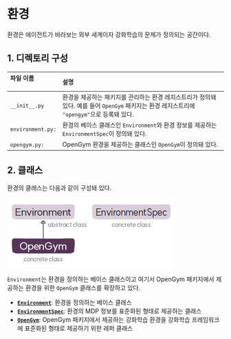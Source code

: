 # 환경
환경은 에이전트가 바라보는 외부 세계이자 강화학습의 문제가 정의되는 공간이다.

## 1. 디렉토리 구성
| 파일 이름                  | 설명                                                                                        |
|:-----------------------|:------------------------------------------------------------------------------------------|
| `__init__.py`	          | 환경을 제공하는 패키지를 관리하는 환경 레지스트리가 정의돼 있다. 예를 들어 `OpenGym` 패키지는 환경 레지스트리에 `"opengym"`으로 등록돼 있다. | 
| `environment.py:`  | 환경의 베이스 클래스인 `Environment`와 환경 정보를 제공하는 `EnvironmentSpec`이 정의돼 있다.                        | 
| `opengym.py:`  | OpenGym 환경을 제공하는 클래스인 `OpenGym`이 정의돼 있다.                   | 

##  2. 클래스
환경의 클래스는 다음과 같이 구성돼 있다.

![환경 클래스의 구성도](img/class_diagram.png)

`Environment`는 환경을 정의하는 베이스 클래스이고 여기서 OpenGym 패키지에서 제공하는 환경을 위한 `OpenGym` 클래스를 확장하고 있다.
* **[`Environment`](Environment.md)**: 환경을 정의하는 베이스 클래스
* **[`EnvironmentSpec`](EnvironmentSpec.md)**: 환경의 MDP 정보를 표준화된 형태로 제공하는 클래스
* **[`OpenGym`](OpenGym.md)**: OpenGym 패키지에서 제공하는 강화학습 환경을 강화학습 프레임워크에 표준화된 형태로 제공하기 위한 래퍼 클래스